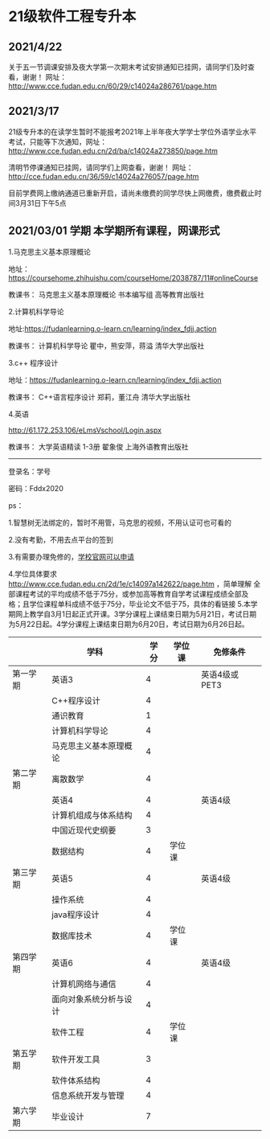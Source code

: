 # 21级软件工程专升本
## 2021/4/22
关于五一节调课安排及夜大学第一次期末考试安排通知已挂网，请同学们及时查看，谢谢！
网址：http://www.cce.fudan.edu.cn/60/29/c14024a286761/page.htm

## 2021/3/17 
21级专升本的在读学生暂时不能报考2021年上半年夜大学学士学位外语学业水平考试，只能等下次通知，网址：<http://www.cce.fudan.edu.cn/2d/ba/c14024a273850/page.htm> 

清明节停课通知已挂网，请同学们上网查看，谢谢！
网址：http://cce.fudan.edu.cn/36/59/c14024a276057/page.htm

目前学费网上缴纳通道已重新开启，请尚未缴费的同学尽快上网缴费，缴费截止时间3月31日下午5点
## 2021/03/01 学期 本学期所有课程，网课形式

1.马克思主义基本原理概论

地址：https://coursehome.zhihuishu.com/courseHome/2038787/11#onlineCourse

教课书： 马克思主义基本原理概论 书本编写组 高等教育出版社

2.计算机科学导论

地址:https://fudanlearning.o-learn.cn/learning/index_fdjj.action

教课书： 计算机科学导论 瞿中，熊安萍，蒋溢 清华大学出版社

3.c++ 程序设计

地址：https://fudanlearning.o-learn.cn/learning/index_fdjj.action

教课书： 	C++语言程序设计 郑莉，董江舟 清华大学出版社

4.英语

http://61.172.253.106/eLmsVschool/Login.aspx

教课书： 大学英语精读 1-3册 翟象俊 上海外语教育出版社

- - - -
登录名：学号

密码：Fddx2020

ps：

1.智慧树无法绑定的，暂时不用管，马克思的视频，不用认证可也可看的

2.没有考勤，不用去点平台的签到

3.有需要办理免修的，[学校官网可以申请](http://ceis.cce.fudan.edu.cn/cce/login/student/main.jsp)

4.学位具体要求 http://www.cce.fudan.edu.cn/2d/1e/c14097a142622/page.htm ，简单理解   全部课程考试的平均成绩不低于75分，或参加高等教育自学考试课程成绩全部及格；且学位课程单科成绩不低于75分，毕业论文不低于75，具体的看链接
5.本学期网上教学自3月1日起正式开课。3学分课程上课结束日期为5月21日，考试日期为5月22日起。4学分课程上课结束日期为6月20日，考试日期为6月26日起。

|          | 学科                   | 学分 | 学位课 | 免修条件      |
| -------- | ---------------------- | ---- | ------ | ------------- |
| 第一学期 | 英语3                  | 4    |        | 英语4级或PET3 |
|          | C++程序设计            | 4    |        |               |
|          | 通识教育               | 1    |        |               |
|          | 计算机科学导论         | 4    |        |               |
|          | 马克思主义基本原理概论 | 4    |        |               |
| 第二学期 | 离散数学               | 4    |        |               |
|          | 英语4                  | 4    |        | 英语4级       |
|          | 计算机组成与体系结构   | 4    |        |               |
|          | 中国近现代史纲要       | 3    |        |               |
|          | 数据结构               | 4    | 学位课 |               |
| 第三学期 | 英语5                  | 4    |        | 英语4级       |
|          | 操作系统               | 4  |        |               |
|          | java程序设计           | 4    |        |               |
|          | 数据库技术             | 4    | 学位课 |               |
| 第四学期 | 英语6                  | 4    |        | 英语4级       |
|          | 计算机网络与通信       | 4    |        |               |
|          | 面向对象系统分析与设计 | 4    |        |               |
|          | 软件工程               | 4    | 学位课 |               |
| 第五学期 | 软件开发工具           | 3    |        |               |
|          | 软件体系结构           | 4    |        |               |
|          | 信息系统开发与管理     | 4    |        |               |
| 第六学期 | 毕业设计               | 7    |        |               |